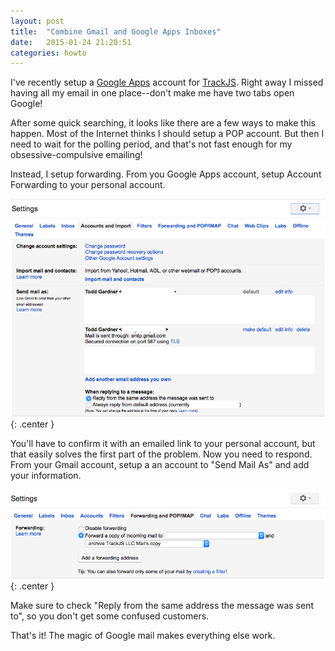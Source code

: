 ```yaml
---
layout: post
title:  "Combine Gmail and Google Apps Inboxes"
date:   2015-01-24 21:20:51
categories: howto
---
```

I've recently setup a [Google Apps][google-apps] account for [TrackJS][trackjs]. Right away I missed having all my email in one place--don't make me have two tabs open Google!

After some quick searching, it looks like there are a few ways to make this happen. Most of the Internet thinks I should setup a POP account. But then I need to wait for the polling period, and that's not fast enough for my obsessive-compulsive emailing!

Instead, I setup forwarding. From you Google Apps account, setup Account Forwarding to your personal account.

![Google Apps Setup](/img/combine-gmail-google-apps-inbox-1.png){: .center }

You'll have to confirm it with an emailed link to your personal account, but that easily solves the first part of the problem. Now you need to respond. From your Gmail account, setup a an account to "Send Mail As" and add your information.

![Gmail Setup](/img/combine-gmail-google-apps-inbox-2.png){: .center }

Make sure to check "Reply from the same address the message was sent to", so you don't get some confused customers.

That's it! The magic of Google mail makes everything else work.


[google-apps]: https://www.google.com/work/apps/business/
[trackjs]:     http://trackjs.com
